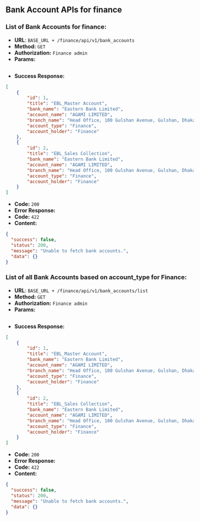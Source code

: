 **Bank Account APIs  for finance**
----

### List of Bank Accounts for finance:

* **URL**: ``BASE_URL + /finance/api/v1/bank_accounts``
* **Method:** `GET`
* **Authorization:** `Finance admin`
* **Params:**

```json 
  ```

* **Success Response:**

```json 
[
    {
        "id": 1,
        "title": "EBL_Master Account",
        "bank_name": "Eastern Bank Limited",
        "account_name": "AGAMI LIMITED",
        "branch_name": "Head Office, 100 Gulshan Avenue, Gulshan, Dhaka.",
        "account_type": "Finance",
        "account_holder": "Finance"
    },
    {
        "id": 2,
        "title": "EBL_Sales Collection",
        "bank_name": "Eastern Bank Limited",
        "account_name": "AGAMI LIMITED",
        "branch_name": "Head Office, 100 Gulshan Avenue, Gulshan, Dhaka.",
        "account_type": "Finance",
        "account_holder": "Finance"
    }
]
  ```

* **Code:** `200`
* **Error Response:**
* **Code:** `422`
* **Content:**

```json 
{
  "success": false,
  "status": 200,
  "message": "Unable to fetch bank accounts.",
  "data": {}
}
  ```

### List of all Bank Accounts based on account_type for Finance:

* **URL**: ``BASE_URL + /finance/api/v1/bank_accounts/list``
* **Method:** `GET`
* **Authorization:** `Finance admin`
* **Params:**

```json 
  ```

* **Success Response:**

```json 
[
    {
        "id": 1,
        "title": "EBL_Master Account",
        "bank_name": "Eastern Bank Limited",
        "account_name": "AGAMI LIMITED",
        "branch_name": "Head Office, 100 Gulshan Avenue, Gulshan, Dhaka.",
        "account_type": "Finance",
        "account_holder": "Finance"
    },
    {
        "id": 2,
        "title": "EBL_Sales Collection",
        "bank_name": "Eastern Bank Limited",
        "account_name": "AGAMI LIMITED",
        "branch_name": "Head Office, 100 Gulshan Avenue, Gulshan, Dhaka.",
        "account_type": "Finance",
        "account_holder": "Finance"
    }
]
  ```

* **Code:** `200`
* **Error Response:**
* **Code:** `422`
* **Content:**

```json 
{
  "success": false,
  "status": 200,
  "message": "Unable to fetch bank accounts.",
  "data": {}
}
  ```